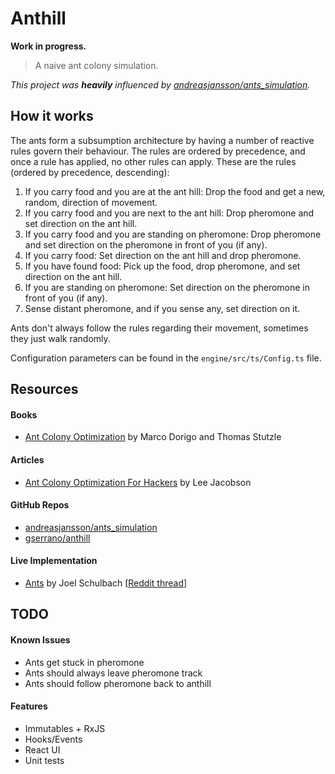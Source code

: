 # Anthill

**Work in progress.**

> A naive ant colony simulation.

*This project was __heavily__ influenced by [andreasjansson/ants_simulation](https://github.com/andreasjansson/ants_simulation).*

## How it works

The ants form a subsumption architecture by having a number of reactive rules govern their behaviour. The rules are ordered by precedence, and once a rule has applied, no other rules can apply. These are the rules (ordered by precedence, descending):

1. If you carry food and you are at the ant hill: Drop the food and get a new, random, direction of movement.
2. If you carry food and you are next to the ant hill: Drop pheromone and set direction on the ant hill.
3. If you carry food and you are standing on pheromone: Drop pheromone and set direction on the pheromone in front of you (if any).
4. If you carry food: Set direction on the ant hill and drop pheromone.
5. If you have found food: Pick up the food, drop pheromone, and set direction on the ant hill.
6. If you are standing on pheromone: Set direction on the pheromone in front of you (if any).
7. Sense distant pheromone, and if you sense any, set direction on it.

Ants don't always follow the rules regarding their movement, sometimes
they just walk randomly.

Configuration parameters can be found in the `engine/src/ts/Config.ts` file.

## Resources

#### Books
- [Ant Colony Optimization](https://econ.ubbcluj.ro/~rodica.lung/taco/literatura/aco/Ant%20Colony%20Optimization%20Dorigo%20carte.pdf) by Marco Dorigo and  Thomas Stutzle

#### Articles
- [Ant Colony Optimization For Hackers](http://www.theprojectspot.com/tutorial-post/ant-colony-optimization-for-hackers/10) by Lee Jacobson

#### GitHub Repos
- [andreasjansson/ants_simulation](https://github.com/andreasjansson/ants_simulation)
- [gserrano/anthill](https://github.com/gserrano/anthill)

#### Live Implementation
- [Ants](http://www.enviee.com/joel/ants/) by Joel Schulbach [[Reddit thread](https://www.reddit.com/r/javascript/comments/2r6gzk/javascript_canvas_ant_simulator/)]

## TODO

#### Known Issues
- Ants get stuck in pheromone
- Ants should always leave pheromone track
- Ants should follow pheromone back to anthill

#### Features
- Immutables + RxJS
- Hooks/Events
- React UI
- Unit tests
